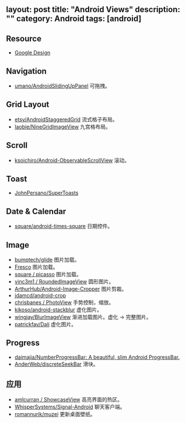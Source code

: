 layout: post
title: "Android Views"
description: ""
category: Android
tags: [android]
---

## Resource

- [Google Design](https://www.google.com/design/)


## Navigation

- [umano/AndroidSlidingUpPanel](https://github.com/umano/AndroidSlidingUpPanel) 可拖拽。

## Grid Layout

- [etsy/AndroidStaggeredGrid](https://github.com/etsy/AndroidStaggeredGrid) 流式格子布局。
- [laobie/NineGridImageView](https://github.com/laobie/NineGridImageView) 九宫格布局。

## Scroll

- [ksoichiro/Android-ObservableScrollView](https://github.com/ksoichiro/Android-ObservableScrollView) 滚动。

## Toast

- [JohnPersano/SuperToasts](https://github.com/JohnPersano/SuperToasts)

## Date & Calendar

- [square/android-times-square](https://github.com/square/android-times-square) 日期控件。

## Image

- [bumptech/glide](https://github.com/bumptech/glide) 图片加载。
- [Fresco](http://fresco-cn.org/) 图片加载。
- [square / picasso](https://github.com/square/picasso) 图片加载。
- [vinc3m1 / RoundedImageView](https://github.com/vinc3m1/RoundedImageView) 圆形图片。
- [ArthurHub/Android-Image-Cropper](https://github.com/ArthurHub/Android-Image-Cropper) 图片剪裁。
- [jdamcd/android-crop](https://github.com/jdamcd/android-crop)
- [chrisbanes / PhotoView](https://github.com/chrisbanes/PhotoView) 手势控制，缩放。
- [kikoso/android-stackblur](https://github.com/kikoso/android-stackblur) 虚化图片。
- [wingjay/BlurImageView](https://github.com/wingjay/BlurImageView) 渐进加载图片。虚化 -> 完整图片。
- [patrickfav/Dali](https://github.com/patrickfav/Dali) 虚化图片。

## Progress

- [daimajia/NumberProgressBar: A beautiful, slim Android ProgressBar.](https://github.com/daimajia/NumberProgressBar)
- [AnderWeb/discreteSeekBar](https://github.com/AnderWeb/discreteSeekBar) 滑块。

## 应用

- [amlcurran / ShowcaseView](https://github.com/amlcurran/ShowcaseView) 高亮界面的热区。
- [WhisperSystems/Signal-Android](https://github.com/WhisperSystems/Signal-Android) 聊天客户端。
- [romannurik/muzei](https://github.com/romannurik/muzei) 更新桌面壁纸。